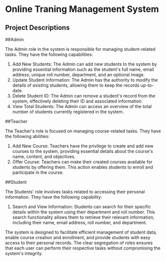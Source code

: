 # Online Traning Management System

## Project Descriptions


##Admin

The Admin role in the system is responsible for managing student-related tasks. They have the following capabilities:
1. Add New Students: The Admin can add new students to the system by providing essential information such as the student's full name, email address, unique roll number, department, and an optional image.
2. Update Student Information: The Admin has the authority to modify the details of existing students, allowing them to keep the records up-to-date.
3. Delete Student ID: The Admin can remove a student's record from the system, effectively deleting their ID and associated information.
4. View Total Students: The Admin can access an overview of the total number of students currently registered in the system.

##Teacher

The Teacher's role is focused on managing course-related tasks. They have the following abilities:
1. Add New Course: Teachers have the privilege to create and add new courses to the system, providing essential details about the course's name, content, and objectives.
2. Offer Course: Teachers can make their created courses available for students by offering them. This action enables students to enroll and participate in the course.

##Student

The Students' role involves tasks related to accessing their personal information. They have the following capability:
1. Search and View Information: Students can search for their specific details within the system using their department and roll number. This search functionality allows them to retrieve their relevant information, including their name, email address, roll number, and department.

The system is designed to facilitate efficient management of student data, enable course creation and enrollment, and provide students with easy access to their personal records. The clear segregation of roles ensures that each user can perform their respective tasks without compromising the system's integrity.
